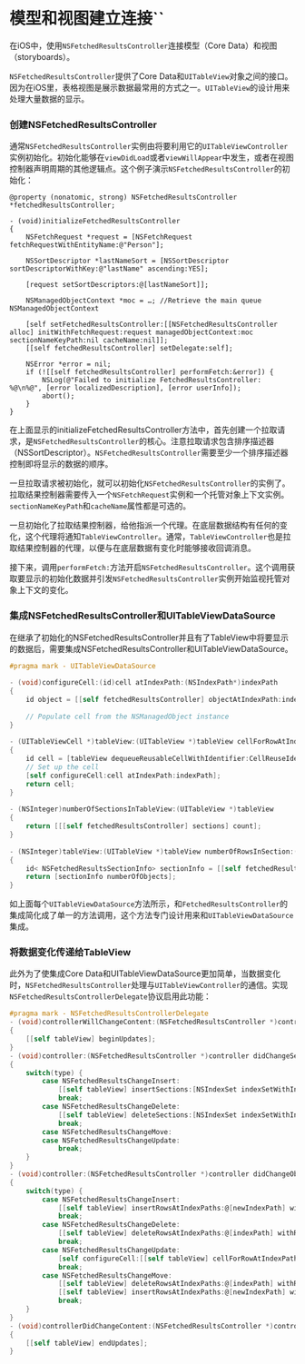 # 模型和视图建立连接``
在iOS中，使用`NSFetchedResultsController`连接模型（Core Data）和视图（storyboards）。

`NSFetchedResultsController`提供了Core Data和`UITableView`对象之间的接口。因为在iOS里，表格视图是展示数据最常用的方式之一。`UITableView`的设计用来处理大量数据的显示。

### 创建NSFetchedResultsController

通常`NSFetchedResultsController`实例由将要利用它的`UITableViewController`实例初始化。初始化能够在`viewDidLoad`或者`viewWillAppear`中发生，或者在视图控制器声明周期的其他逻辑点。这个例子演示`NSFetchedResultsController`的初始化：

```
@property (nonatomic, strong) NSFetchedResultsController *fetchedResultsController;
 
- (void)initializeFetchedResultsController
{
    NSFetchRequest *request = [NSFetchRequest fetchRequestWithEntityName:@"Person"];
 
    NSSortDescriptor *lastNameSort = [NSSortDescriptor sortDescriptorWithKey:@"lastName" ascending:YES];
 
    [request setSortDescriptors:@[lastNameSort]];
 
    NSManagedObjectContext *moc = …; //Retrieve the main queue NSManagedObjectContext
 
    [self setFetchedResultsController:[[NSFetchedResultsController alloc] initWithFetchRequest:request managedObjectContext:moc sectionNameKeyPath:nil cacheName:nil]];
    [[self fetchedResultsController] setDelegate:self];
 
    NSError *error = nil;
    if (![[self fetchedResultsController] performFetch:&error]) {
        NSLog(@"Failed to initialize FetchedResultsController: %@\n%@", [error localizedDescription], [error userInfo]);
        abort();
    }
}
```

在上面显示的initializeFetchedResultsController方法中，首先创建一个拉取请求，是`NSFetchedResultsController`的核心。注意拉取请求包含排序描述器（NSSortDescriptor）。`NSFetchedResultsController`需要至少一个排序描述器控制即将显示的数据的顺序。

一旦拉取请求被初始化，就可以初始化`NSFetchedResultsController`的实例了。拉取结果控制器需要传入一个`NSFetchRequest`实例和一个托管对象上下文实例。`sectionNameKeyPath`和`cacheName`属性都是可选的。

一旦初始化了拉取结果控制器，给他指派一个代理。在底层数据结构有任何的变化，这个代理将通知`TableViewController`。通常，`TableViewController`也是拉取结果控制器的代理，以便与在底层数据有变化时能够接收回调消息。

接下来，调用`performFetch:`方法开启`NSFetchedResultsController`。这个调用获取要显示的初始化数据并引发`NSFetchedResultsController`实例开始监视托管对象上下文的变化。

### 集成NSFetchedResultsController和UITableViewDataSource
在继承了初始化的NSFetchedResultsController并且有了TableView中将要显示的数据后，需要集成NSFetchedResultsController和UITableViewDataSource。

```objective-c
#pragma mark - UITableViewDataSource
 
- (void)configureCell:(id)cell atIndexPath:(NSIndexPath*)indexPath
{
    id object = [[self fetchedResultsController] objectAtIndexPath:indexPath];
 
    // Populate cell from the NSManagedObject instance
}
 
- (UITableViewCell *)tableView:(UITableView *)tableView cellForRowAtIndexPath:(NSIndexPath *)indexPath
{
    id cell = [tableView dequeueReusableCellWithIdentifier:CellReuseIdentifier];
    // Set up the cell
    [self configureCell:cell atIndexPath:indexPath];
    return cell;
}
 
- (NSInteger)numberOfSectionsInTableView:(UITableView *)tableView
{
    return [[[self fetchedResultsController] sections] count];
}
 
- (NSInteger)tableView:(UITableView *)tableView numberOfRowsInSection:(NSInteger)section
{
    id< NSFetchedResultsSectionInfo> sectionInfo = [[self fetchedResultsController] sections][section];
    return [sectionInfo numberOfObjects];
}
```

如上面每个`UITableViewDataSource`方法所示，和`FetchedResultsController`的集成简化成了单一的方法调用，这个方法专门设计用来和`UITableViewDataSource`集成。

### 将数据变化传递给TableView

此外为了使集成Core Data和UITableViewDataSource更加简单，当数据变化时，`NSFetchedResultsController`处理与`UITableViewController`的通信。实现`NSFetchedResultsControllerDelegate`协议启用此功能：

```objective-c
#pragma mark - NSFetchedResultsControllerDelegate
- (void)controllerWillChangeContent:(NSFetchedResultsController *)controller
{
    [[self tableView] beginUpdates];
}
- (void)controller:(NSFetchedResultsController *)controller didChangeSection:(id <NSFetchedResultsSectionInfo>)sectionInfo atIndex:(NSUInteger)sectionIndex forChangeType:(NSFetchedResultsChangeType)type
{
    switch(type) {
        case NSFetchedResultsChangeInsert:
            [[self tableView] insertSections:[NSIndexSet indexSetWithIndex:sectionIndex] withRowAnimation:UITableViewRowAnimationFade];
            break;
        case NSFetchedResultsChangeDelete:
            [[self tableView] deleteSections:[NSIndexSet indexSetWithIndex:sectionIndex] withRowAnimation:UITableViewRowAnimationFade];
            break;
        case NSFetchedResultsChangeMove:
        case NSFetchedResultsChangeUpdate:
            break;
    }
}
- (void)controller:(NSFetchedResultsController *)controller didChangeObject:(id)anObject atIndexPath:(NSIndexPath *)indexPath forChangeType:(NSFetchedResultsChangeType)type newIndexPath:(NSIndexPath *)newIndexPath
{
    switch(type) {
        case NSFetchedResultsChangeInsert:
            [[self tableView] insertRowsAtIndexPaths:@[newIndexPath] withRowAnimation:UITableViewRowAnimationFade];
            break;
        case NSFetchedResultsChangeDelete:
            [[self tableView] deleteRowsAtIndexPaths:@[indexPath] withRowAnimation:UITableViewRowAnimationFade];
            break;
        case NSFetchedResultsChangeUpdate:
            [self configureCell:[[self tableView] cellForRowAtIndexPath:indexPath] atIndexPath:indexPath];
            break;
        case NSFetchedResultsChangeMove:
            [[self tableView] deleteRowsAtIndexPaths:@[indexPath] withRowAnimation:UITableViewRowAnimationFade];
            [[self tableView] insertRowsAtIndexPaths:@[newIndexPath] withRowAnimation:UITableViewRowAnimationFade];
            break;
    }
}
- (void)controllerDidChangeContent:(NSFetchedResultsController *)controller
{
    [[self tableView] endUpdates];
}
```





